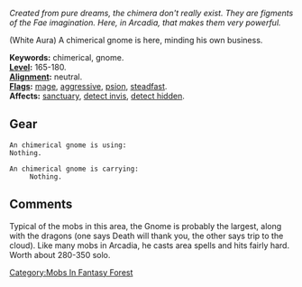 *Created from pure dreams, the chimera don't really exist. They are
figments of the Fae imagination. Here, in Arcadia, that makes them very
powerful.*

(White Aura) A chimerical gnome is here, minding his own business.

**Keywords:** chimerical, gnome.  
**[Level](Level.md "wikilink"):** 165-180.  
**[Alignment](Alignment.md "wikilink"):** neutral.  
**[Flags](:Category:_Mob_Types.md "wikilink"):**
[mage](Spellcasting_Mobs.md "wikilink"), [
aggressive](Aggressive.md "wikilink"),
[psion](Spellcasting_Mobs.md "wikilink"),
[steadfast](Sentinel_Mobs.md "wikilink").  
**Affects:** [sanctuary](Sanctuary.md "wikilink"), [detect
invis](Detect_Invis.md "wikilink"), [detect
hidden](Detect_Hidden.md "wikilink").  

## Gear

`An chimerical gnome is using:`  
`Nothing.`

`An chimerical gnome is carrying:`  
`     Nothing.`

## Comments

Typical of the mobs in this area, the Gnome is probably the largest,
along with the dragons (one says Death will thank you, the other says
trip to the cloud). Like many mobs in Arcadia, he casts area spells and
hits fairly hard. Worth about 280-350 solo.

[Category:Mobs In Fantasy
Forest](Category:Mobs_In_Fantasy_Forest "wikilink")
